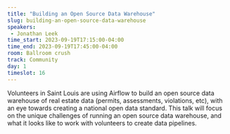 ```yaml
---
title: "Building an Open Source Data Warehouse"
slug: building-an-open-source-data-warehouse
speakers:
 - Jonathan Leek
time_start: 2023-09-19T17:15:00-04:00
time_end: 2023-09-19T17:45:00-04:00
room: Ballroom crush
track: Community
day: 1
timeslot: 16
---
```


Volunteers in Saint Louis are using Airflow to build an open source data warehouse of real estate data (permits, assessments, violations, etc), with an eye towards creating a national open data standard. This talk will focus on the unique challenges of running an open source data warehouse, and what it looks like to work with volunteers to create data pipelines.